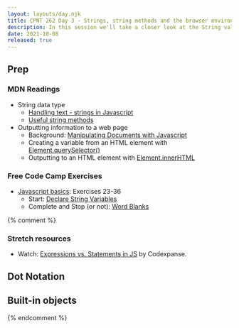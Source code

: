 ```yaml
---
layout: layouts/day.njk
title: CPNT 262 Day 3 - Strings, string methods and the browser environment
description: In this session we'll take a closer look at the String value, coercion and string methods.
date: 2021-10-08
released: true
---
```


## Prep
### MDN Readings
- String data type
    - [Handling text - strings in Javascript](https://developer.mozilla.org/en-US/docs/Learn/JavaScript/First_steps/Strings)
    - [Useful string methods](https://developer.mozilla.org/en-US/docs/Learn/JavaScript/First_steps/Useful_string_methods)
- Outputting information to a web page
    - Background: [Manipulating Documents with Javascript](https://developer.mozilla.org/en-US/docs/Learn/JavaScript/Client-side_web_APIs/Manipulating_documents)
    - Creating a variable from an HTML element with [Element.querySelector()](https://developer.mozilla.org/en-US/docs/Web/API/Element/querySelector)
    - Outputting to an HTML element with [Element.innerHTML](https://developer.mozilla.org/en-US/docs/Web/API/Element/innerHTML)

### Free Code Camp Exercises
- [Javascript basics](https://www.freecodecamp.org/learn/javascript-algorithms-and-data-structures/#basic-javascript): Exercises 23-36
    - Start: [Declare String Variables](https://www.freecodecamp.org/learn/javascript-algorithms-and-data-structures/basic-javascript/declare-string-variables)
    - Complete and Stop (or not): [Word Blanks](https://www.freecodecamp.org/learn/javascript-algorithms-and-data-structures/basic-javascript/word-blanks)

{% comment %}
### Stretch resources
- Watch: [Expressions vs. Statements in JS](https://www.youtube.com/watch?v=WVyCrI1cHi8) by Codexpanse.

## Dot Notation

## Built-in objects

{% endcomment %}
